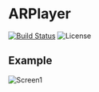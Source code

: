 # ARPlayer

[![Build Status](https://travis-ci.org/MaximAlien/ARPlayer.svg?branch=master)](https://travis-ci.org/MaximAlien/ARPlayer)
![License](https://img.shields.io/badge/license-MIT-blue.svg)

## Example
![Screen1](https://raw.githubusercontent.com/MaximAlien/ARPlayer/master/ARPlayer/Resources/example.png)